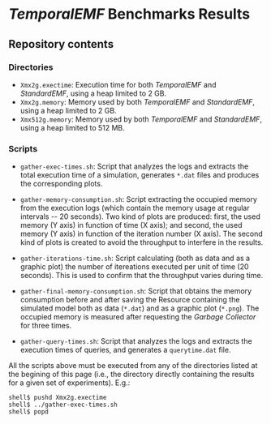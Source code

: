 # *TemporalEMF* Benchmarks Results

## Repository contents

### Directories

* `Xmx2g.exectime`: Execution time for both *TemporalEMF* and *StandardEMF*, using a heap limited to 2 GB.
* `Xmx2g.memory`: Memory used by both *TemporalEMF* and *StandardEMF*, using a heap limited to 2 GB.
* `Xmx512g.memory`: Memory used by both *TemporalEMF* and *StandardEMF*, using a heap limited to 512 MB.

### Scripts

* `gather-exec-times.sh`: Script that analyzes the logs and extracts the total execution time of a simulation, generates `*.dat` files and  produces the corresponding plots.

* `gather-memory-consumption.sh`: Script extracting the occupied memory from the execution logs (which contain the memory usage at regular intervals -- 20 seconds). Two kind of plots are produced: first, the used memory (Y axis) in function of time (X axis); and second, the used memory (Y axis) in function of the iteration number (X axis). The second kind of plots is created to avoid the throughput to interfere in the results.

* `gather-iterations-time.sh`: Script calculating (both as data and as a graphic plot) the number of itereations executed per unit of time (20 seconds). This is used to confirm that the throughput varies during time.

* `gather-final-memory-consumption.sh`: Script that obtains the memory consumption before and after saving the Resource containing the simulated model both as data (`*.dat`) and as a graphic plot (`*.png`). The occupied memory is measured after requesting the *Garbage Collector* for three times.

* `gather-query-times.sh`: Script that analyzes the logs and extracts the execution times of queries, and generates a `querytime.dat` file.

All the scripts above must be executed from any of the directories listed at the begining of this page (i.e., the directory directly containing the results for a given set of experiments). E.g.:

```
shell$ pushd Xmx2g.exectime
shell$ ../gather-exec-times.sh
shell$ popd
```
